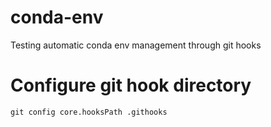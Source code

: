 # conda-env
Testing automatic conda env management through git hooks

# Configure git hook directory
`git config core.hooksPath .githooks`
